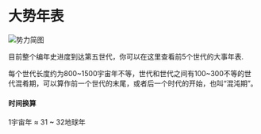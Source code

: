 # 大势年表

![势力简图](./_media/normal/normal.png)

目前整个编年史进度到达第五世代，你可以在这里查看前5个世代的大事年表.

每个世代长度约为800~1500宇宙年不等，世代和世代之间有100~300不等的世代混肴期，可以算作前一个世代的末尾，或者后一个时代的开始，也叫“混沌期”。

#### 时间换算

1宇宙年 ≈ 31 ~ 32地球年
